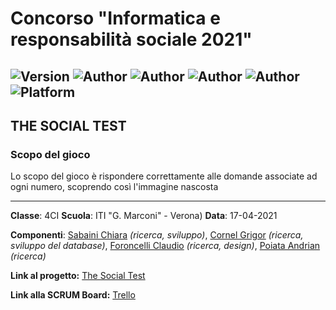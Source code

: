 # Concorso "Informatica e responsabilità sociale 2021"
![Version](https://img.shields.io/badge/Version-01.01-brightgreen)
![Author](https://img.shields.io/badge/Author-Sabaini_Chiara-blue) 
![Author](https://img.shields.io/badge/Author-Cornel_Grigor-blue)
![Author](https://img.shields.io/badge/Author-Foroncelli_Claudio-blue) 
![Author](https://img.shields.io/badge/Author-Poiata_Andrian-blue) 
![Platform](https://img.shields.io/badge/Platform-AppLab-orange)
---

## THE SOCIAL TEST

### Scopo del gioco
Lo scopo del gioco è rispondere correttamente alle domande associate ad ogni numero, scoprendo così l'immagine nascosta

---

**Classe**: 4CI
**Scuola**: ITI "G. Marconi" - Verona)
**Data**: 17-04-2021

**Componenti**: [Sabaini Chiara](https://www.github.com/chiarasabaini) _(ricerca, sviluppo)_, [Cornel Grigor](https://www.github.com/cornelGrg) _(ricerca, sviluppo del database)_, [Foroncelli Claudio](https://www.github.com/claudio.claude) _(ricerca, design)_, [Poiata Andrian](https://www.github.com/andrianpoiata) _(ricerca)_

**Link al progetto:** [The Social Test](https://studio.code.org/projects/applab/teWAL9RVcH_I-qYFyrFhjlDCFtu7EB372hC6fnk2VkU)

**Link alla SCRUM Board:** [Trello](https://trello.com/b/TuydrieI)